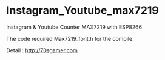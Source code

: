 # Instagram_Youtube_max7219
Instagram &amp; Youtube Counter MAX7219 with ESP8266

The code required Max7219_font.h for the compile.

Detail : http://70sgamer.com
